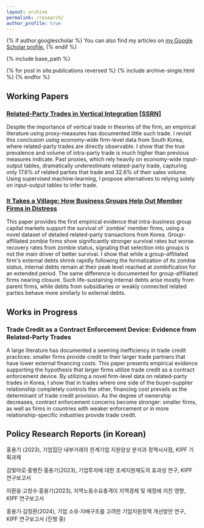 ```yaml
---
layout: archive
permalink: /research/
author_profile: true
---
```


{% if author.googlescholar %}
  You can also find my articles on <u><a href="{{author.googlescholar}}">my Google Scholar profile</a>.</u>
{% endif %}

{% include base_path %}

{% for post in site.publications reversed %}
  {% include archive-single.html %}
{% endfor %}

## Working Papers

### [Related-Party Trades in Vertical Integration](https://www.dropbox.com/s/qi2nyc90av0op15/Hong_RPTVI_230412.pdf?raw=1) [[SSRN](https://papers.ssrn.com/sol3/papers.cfm?abstract_id=3983336)]

Despite the importance of vertical trade in theories of the firm, an empirical literature using proxy-measures has documented little such trade. I revisit this conclusion using economy-wide firm-level data from South Korea, where related-party trades are directly observable. I show that the true prevalence and volume of intra-party trade is much higher than previous measures indicate. Past proxies, which rely heavily on economy-wide input-output tables, dramatically underestimate related-party trade, capturing only 17.6% of related parties that trade and 32.6% of their sales volume. Using supervised machine-learning, I propose alternatives to relying solely on input-output tables to infer trade.

### [It Takes a Village: How Business Groups Help Out Member Firms in Distress](https://www.dropbox.com/scl/fi/wo6ok5jubi0bsms3oozsa/Hong_village_web.pdf?rlkey=3suz3ypl59bmbb9q9z4f7woj2&raw=1)

This paper provides the first empirical evidence that intra-business group capital markets support the survival of `zombie' member firms, using a novel dataset of detailed related-party transactions from Korea. Group-affiliated zombie firms show significantly stronger survival rates but worse recovery rates from zombie status, signaling that selection into groups is not the main driver of better survival. I show that while a group-affiliated firm's external debts shrink rapidly following the formalization of its zombie status, internal debts remain at their peak level reached at zombification for an extended period. The same difference is documented for group-affiliated firms nearing closure. Such life-sustaining internal debts arise mostly from parent firms, while debts from subsidiaries or weakly connected related parties behave more similarly to external debts. 

## Works in Progress

### Trade Credit as a Contract Enforcement Device: Evidence from Related-Party Trades

A large literature has documented a seeming inefficiency in trade credit practices: smaller firms provide credit to their larger trade partners that have lower external financing costs. This paper presents empirical evidence supporting the hypothesis that larger firms utilize trade credit as a contract enforcement device. By utilizing a novel firm-level data on related-party trades in Korea, I show that in trades where one side of the buyer-supplier relationship completely controls the other, financing cost prevails as the determinant of trade credit provision. As the degree of ownership decreases, contract enforcement concerns become stronger: smaller firms, as well as firms in countries with weaker enforcement or in more relationship-specific industries provide trade credit.

## Policy Research Reports (in Korean)

홍용기 (2023), 기업집단 내부거래의 한계기업 지원양상 분석과 정책시사점, KIPF 기획과제

김빛마로·홍병진·홍용기(2023), 기업투자에 대한 조세지원제도의 효과성 연구, KIPF 연구보고서

이환웅·고창수·홍용기(2023), 지역노동수요충격이 지역경제 및 재정에 끼친 영향, KIPF 연구보고서

홍용기·김정환(2024), 기업 소유·지배구조를 고려한 기업지원정책 개선방안 연구, KIPF 연구보고서 (진행 중)
